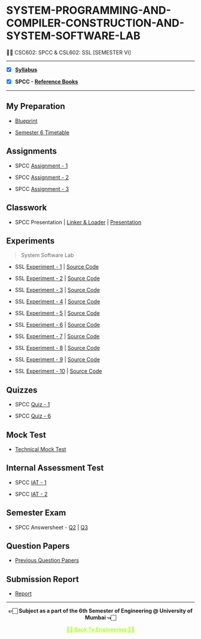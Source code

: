 # SYSTEM-PROGRAMMING-AND-COMPILER-CONSTRUCTION-AND-SYSTEM-SOFTWARE-LAB

 👍🏻 CSC602: SPCC & CSL602: SSL [SEMESTER VI]

---
 
 - [X] **[Syllabus](https://github.com/Amey-Thakur/SYSTEM-PROGRAMMING-AND-COMPILER-CONSTRUCTION-AND-SYSTEM-SOFTWARE-LAB/blob/main/Syllabus/TE%20BE%20Comp%20Engg%20CBCGS%20Syllabus.pdf)**
 
 - [X] **SPCC - [Reference Books](https://github.com/Amey-Thakur/SYSTEM-PROGRAMMING-AND-COMPILER-CONSTRUCTION-AND-SYSTEM-SOFTWARE-LAB/tree/main/Reference%20Books)**

---

## My Preparation
 
 - [Blueprint](https://github.com/Amey-Thakur/SYSTEM-PROGRAMMING-AND-COMPILER-CONSTRUCTION-AND-SYSTEM-SOFTWARE-LAB/blob/main/Blueprint%20(SPCC).png)
 
 - [Semester 6 Timetable](https://github.com/Amey-Thakur/SYSTEM-PROGRAMMING-AND-COMPILER-CONSTRUCTION-AND-SYSTEM-SOFTWARE-LAB/blob/main/SEMESTER%20VI.jpeg)


## Assignments
 
 - SPCC [Assignment - 1](https://github.com/Amey-Thakur/SYSTEM-PROGRAMMING-AND-COMPILER-CONSTRUCTION-AND-SYSTEM-SOFTWARE-LAB/blob/main/Assignments/Amey_B-50_SPCC_Assignment-1.pdf)
 
 - SPCC [Assignment - 2](https://github.com/Amey-Thakur/SYSTEM-PROGRAMMING-AND-COMPILER-CONSTRUCTION-AND-SYSTEM-SOFTWARE-LAB/blob/main/Assignments/Amey_B-50_SPCC_Assignment-2.pdf)
 
 - SPCC [Assignment - 3](https://github.com/Amey-Thakur/SYSTEM-PROGRAMMING-AND-COMPILER-CONSTRUCTION-AND-SYSTEM-SOFTWARE-LAB/blob/main/Assignments/Amey_B-50_SPCC_Assignment-3.pdf)


## Classwork
 
 - SPCC Presentation | [Linker & Loader](https://github.com/Amey-Thakur/SYSTEM-PROGRAMMING-AND-COMPILER-CONSTRUCTION-AND-SYSTEM-SOFTWARE-LAB/blob/main/Classwork/SPCC_PRESENTATION_B-50%2C51%2C58.pdf) | [Presentation](http://dx.doi.org/10.13140/RG.2.2.10804.78729)


## Experiments
 
 >System Software Lab

 - SSL [Experiment - 1](https://github.com/Amey-Thakur/SYSTEM-PROGRAMMING-AND-COMPILER-CONSTRUCTION-AND-SYSTEM-SOFTWARE-LAB/blob/main/Experiments/Amey_B-50_SPCC_Lab_Experiment-1.pdf) | [Source Code](https://github.com/Amey-Thakur/SYSTEM-PROGRAMMING-AND-COMPILER-CONSTRUCTION-AND-SYSTEM-SOFTWARE-LAB/tree/main/Experiments/Programs/SPCC-1)
 
 - SSL [Experiment - 2](https://github.com/Amey-Thakur/SYSTEM-PROGRAMMING-AND-COMPILER-CONSTRUCTION-AND-SYSTEM-SOFTWARE-LAB/blob/main/Experiments/Amey_B-50_SPCC_Lab_Experiment-2.pdf) | [Source Code](https://github.com/Amey-Thakur/SYSTEM-PROGRAMMING-AND-COMPILER-CONSTRUCTION-AND-SYSTEM-SOFTWARE-LAB/tree/main/Experiments/Programs/SPCC-2)
 
 - SSL [Experiment - 3](https://github.com/Amey-Thakur/SYSTEM-PROGRAMMING-AND-COMPILER-CONSTRUCTION-AND-SYSTEM-SOFTWARE-LAB/blob/main/Experiments/Amey_B-50_SPCC_Lab_Experiment-3.pdf) | [Source Code](https://github.com/Amey-Thakur/SYSTEM-PROGRAMMING-AND-COMPILER-CONSTRUCTION-AND-SYSTEM-SOFTWARE-LAB/tree/main/Experiments/Programs/SPCC-3)
 
 - SSL [Experiment - 4](https://github.com/Amey-Thakur/SYSTEM-PROGRAMMING-AND-COMPILER-CONSTRUCTION-AND-SYSTEM-SOFTWARE-LAB/blob/main/Experiments/Amey_B-50_SPCC_Lab_Experiment-4.pdf) | [Source Code](https://github.com/Amey-Thakur/SYSTEM-PROGRAMMING-AND-COMPILER-CONSTRUCTION-AND-SYSTEM-SOFTWARE-LAB/tree/main/Experiments/Programs/SPCC-4)
 
 - SSL [Experiment - 5](https://github.com/Amey-Thakur/SYSTEM-PROGRAMMING-AND-COMPILER-CONSTRUCTION-AND-SYSTEM-SOFTWARE-LAB/blob/main/Experiments/Amey_B-50_SPCC_Lab_Experiment-5.pdf) | [Source Code](https://github.com/Amey-Thakur/SYSTEM-PROGRAMMING-AND-COMPILER-CONSTRUCTION-AND-SYSTEM-SOFTWARE-LAB/tree/main/Experiments/Programs/SPCC-5)
 
 - SSL [Experiment - 6](https://github.com/Amey-Thakur/SYSTEM-PROGRAMMING-AND-COMPILER-CONSTRUCTION-AND-SYSTEM-SOFTWARE-LAB/blob/main/Experiments/Amey_B-50_SPCC_Lab_Experiment-6.pdf) | [Source Code](https://github.com/Amey-Thakur/SYSTEM-PROGRAMMING-AND-COMPILER-CONSTRUCTION-AND-SYSTEM-SOFTWARE-LAB/tree/main/Experiments/Programs/SPCC-6)
 
 - SSL [Experiment - 7](https://github.com/Amey-Thakur/SYSTEM-PROGRAMMING-AND-COMPILER-CONSTRUCTION-AND-SYSTEM-SOFTWARE-LAB/blob/main/Experiments/Amey_B-50_SPCC_Lab_Experiment-7.pdf) | [Source Code](https://github.com/Amey-Thakur/SYSTEM-PROGRAMMING-AND-COMPILER-CONSTRUCTION-AND-SYSTEM-SOFTWARE-LAB/tree/main/Experiments/Programs/SPCC-7)
 
 - SSL [Experiment - 8](https://github.com/Amey-Thakur/SYSTEM-PROGRAMMING-AND-COMPILER-CONSTRUCTION-AND-SYSTEM-SOFTWARE-LAB/blob/main/Experiments/Amey_B-50_SPCC_Lab_Experiment-8.pdf) | [Source Code](https://github.com/Amey-Thakur/SYSTEM-PROGRAMMING-AND-COMPILER-CONSTRUCTION-AND-SYSTEM-SOFTWARE-LAB/tree/main/Experiments/Programs/SPCC-8)
 
 - SSL [Experiment - 9](https://github.com/Amey-Thakur/SYSTEM-PROGRAMMING-AND-COMPILER-CONSTRUCTION-AND-SYSTEM-SOFTWARE-LAB/blob/main/Experiments/Amey_B-50_SPCC_Lab_Experiment-9.pdf) | [Source Code](https://github.com/Amey-Thakur/SYSTEM-PROGRAMMING-AND-COMPILER-CONSTRUCTION-AND-SYSTEM-SOFTWARE-LAB/tree/main/Experiments/Programs/SPCC-9)
 
 - SSL [Experiment - 10](https://github.com/Amey-Thakur/SYSTEM-PROGRAMMING-AND-COMPILER-CONSTRUCTION-AND-SYSTEM-SOFTWARE-LAB/tree/main/Experiments/Programs/SPCC-10) | [Source Code](https://github.com/Amey-Thakur/SYSTEM-PROGRAMMING-AND-COMPILER-CONSTRUCTION-AND-SYSTEM-SOFTWARE-LAB/tree/main/Experiments/Programs/SPCC-10)


## Quizzes
 
 - SPCC [Quiz - 1](https://github.com/Amey-Thakur/SYSTEM-PROGRAMMING-AND-COMPILER-CONSTRUCTION-AND-SYSTEM-SOFTWARE-LAB/blob/main/Quizzes/Quiz%201%20-%20TE%20SPCC.pdf)
 
 - SPCC [Quiz - 6](https://github.com/Amey-Thakur/SYSTEM-PROGRAMMING-AND-COMPILER-CONSTRUCTION-AND-SYSTEM-SOFTWARE-LAB/blob/main/Quizzes/Quiz%206%20-%20TE%20SPCC.pdf)


## Mock Test
 
 - [Technical Mock Test](https://github.com/Amey-Thakur/SYSTEM-PROGRAMMING-AND-COMPILER-CONSTRUCTION-AND-SYSTEM-SOFTWARE-LAB/blob/main/Technical%20Mock%20Test-%20For%20Terna%20Engineering%20College%20by%20Campus%20Corners!.pdf)


## Internal Assessment Test
 
 - SPCC [IAT - 1](https://github.com/Amey-Thakur/SYSTEM-PROGRAMMING-AND-COMPILER-CONSTRUCTION-AND-SYSTEM-SOFTWARE-LAB/blob/main/Internal%20Assessment%20Test/Amey_B-50_SPCC_IAT-1.pdf)
 
 - SPCC [IAT - 2](https://github.com/Amey-Thakur/SYSTEM-PROGRAMMING-AND-COMPILER-CONSTRUCTION-AND-SYSTEM-SOFTWARE-LAB/blob/main/Internal%20Assessment%20Test/AMEY_B-50_SPCC_IAT-2.pdf)


## Semester Exam
 
 - SPCC Answersheet - [Q2](https://github.com/Amey-Thakur/SYSTEM-PROGRAMMING-AND-COMPILER-CONSTRUCTION-AND-SYSTEM-SOFTWARE-LAB/blob/main/Semester%20Exam/Q2_61021145_SPCC.pdf) | [Q3](https://github.com/Amey-Thakur/SYSTEM-PROGRAMMING-AND-COMPILER-CONSTRUCTION-AND-SYSTEM-SOFTWARE-LAB/blob/main/Semester%20Exam/Q3_61021145_SPCC.pdf)


## Question Papers
 
 - [Previous Question Papers](https://github.com/Amey-Thakur/SYSTEM-PROGRAMMING-AND-COMPILER-CONSTRUCTION-AND-SYSTEM-SOFTWARE-LAB/tree/main/Question%20Papers)


## Submission Report
 
 - [Report](https://github.com/Amey-Thakur/SYSTEM-PROGRAMMING-AND-COMPILER-CONSTRUCTION-AND-SYSTEM-SOFTWARE-LAB/blob/main/Submission%20Report/Amey_B-50_SPCC_Term_Work_Submission_Report.pdf)

---

<p align="center"> <b> 👉🏻 Subject as a part of the 6th Semester of Engineering @ University of Mumbai 👈🏻 <b> </p>
 
<p align="center"><a href='https://github.com/Amey-Thakur/ENGINEERING', style='color: greenyellow;'> ✌🏻 Back To Engineering ✌🏻</p>
